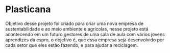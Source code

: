# Plasticana
Objetivo desse projeto foi criado para criar uma nova empresa de sustentabilidade e ao meio ambiente e agrícolas, nesse projeto está acontecendo em um futuro gestores de uma sala de aula com vários jovens aprendizes da espro, o objetivo é, que essa empresa seja desenvolvido por cada setor que eles estão fazendo, e para ajudar a reciclagem. 
